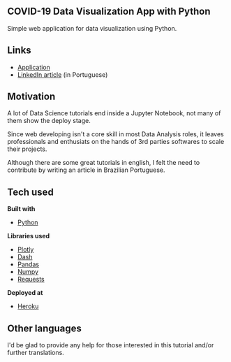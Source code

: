## COVID-19 Data Visualization App with Python
Simple web application for data visualization using Python.

## Links

- [Application](http://dashboard-brasil.herokuapp.com/)
- [LinkedIn article](https://www.linkedin.com/pulse/aplica%C3%A7%C3%A3o-web-para-visualiza%C3%A7%C3%A3o-de-dados-covid-19-jo%C3%A3o-tartaglia-/) (in Portuguese)

## Motivation
A lot of Data Science tutorials end inside a Jupyter Notebook, not many of them show the deploy stage.

Since web developing isn't a core skill in most Data Analysis roles, it leaves professionals and enthusiats on the hands of 3rd parties softwares to scale their projects.

Although there are some great tutorials in english, I felt the need to contribute by writing an article in Brazilian Portuguese.
 

## Tech used

<b>Built with</b>
- [Python](https://www.python.org/)

<b>Libraries used</b>
- [Plotly](https://plotly.com/)
- [Dash](https://plotly.com/dash/)
- [Pandas](https://pandas.pydata.org/)
- [Numpy](https://numpy.org/)
- [Requests](https://requests.readthedocs.io/en/master/)

<b>Deployed at</b>
- [Heroku](https://www.heroku.com/)

## Other languages
I'd be glad to provide any help for those interested in this tutorial and/or further translations.
